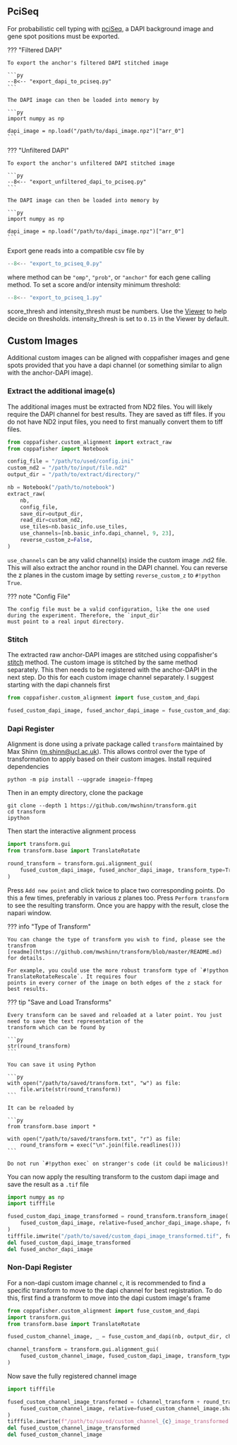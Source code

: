 ## PciSeq

For probabilistic cell typing with [pciSeq](https://github.com/acycliq/pciSeq), a DAPI background image and gene spot
positions must be exported.

??? "Filtered DAPI"

    To export the anchor's filtered DAPI stitched image

    ```py
    --8<-- "export_dapi_to_pciseq.py"
    ```

    The DAPI image can then be loaded into memory by

    ```py
    import numpy as np

    dapi_image = np.load("/path/to/dapi_image.npz")["arr_0"]
    ```

??? "Unfiltered DAPI"

    To export the anchor's unfiltered DAPI stitched image

    ```py
    --8<-- "export_unfiltered_dapi_to_pciseq.py"
    ```

    The DAPI image can then be loaded into memory by

    ```py
    import numpy as np

    dapi_image = np.load("/path/to/dapi_image.npz")["arr_0"]
    ```

Export gene reads into a compatible csv file by

```py
--8<-- "export_to_pciseq_0.py"
```

where method can be `"omp"`, `"prob"`, or `"anchor"` for each gene calling method. To set a score and/or intensity
minimum threshold:

```py
--8<-- "export_to_pciseq_1.py"
```

score_thresh and intensity_thresh must be numbers. Use the [Viewer](diagnostics.md#viewer) to help decide on thresholds.
intensity_thresh is set to `0.15` in the Viewer by default.

## Custom Images

Additional custom images can be aligned with coppafisher images and gene spots provided that you have a dapi channel (or
something similar to align with the anchor-DAPI image).

### Extract the additional image(s)

The additional images must be extracted from ND2 files. You will likely require the DAPI channel for best results. They
are saved as tiff files. If you do not have ND2 input files, you need to first manually convert them to tiff files.

```py
from coppafisher.custom_alignment import extract_raw
from coppafisher import Notebook

config_file = "/path/to/used/config.ini"
custom_nd2 = "/path/to/input/file.nd2"
output_dir = "/path/to/extract/directory/"

nb = Notebook("/path/to/notebook")
extract_raw(
    nb,
    config_file,
    save_dir=output_dir,
    read_dir=custom_nd2,
    use_tiles=nb.basic_info.use_tiles,
    use_channels=[nb.basic_info.dapi_channel, 9, 23],
    reverse_custom_z=False,
)
```

`use_channels` can be any valid channel(s) inside the custom image .nd2 file. This will also extract the anchor round in
the DAPI channel. You can reverse the z planes in the custom image by setting `reverse_custom_z` to `#!python True`.

??? note "Config File"

    The config file must be a valid configuration, like the one used during the experiment. Therefore, the `input_dir`
    must point to a real input directory.

### Stitch

The extracted raw anchor-DAPI images are stitched using coppafisher's [stitch](stitch.md) method. The custom image is
stitched by the same method separately. This then needs to be registered with the anchor-DAPI in the next step. Do this
for each custom image channel separately. I suggest starting with the dapi channels first

```py
from coppafisher.custom_alignment import fuse_custom_and_dapi

fused_custom_dapi_image, fused_anchor_dapi_image = fuse_custom_and_dapi(nb, output_dir, channel=nb.basic_info.dapi_channel)
```

### Dapi Register

Alignment is done using a private package called `transform` maintained by Max Shinn (m.shinn@ucl.ac.uk). This allows
control over the type of transformation to apply based on their custom images. Install required dependencies

```terminal
python -m pip install --upgrade imageio-ffmpeg
```

Then in an empty directory, clone the package

```terminal
git clone --depth 1 https://github.com/mwshinn/transform.git
cd transform
ipython
```

Then start the interactive alignment process

```py
import transform.gui
from transform.base import TranslateRotate

round_transform = transform.gui.alignment_gui(
    fused_custom_dapi_image, fused_anchor_dapi_image, transform_type=TranslateRotate
)
```

Press `Add new point` and click twice to place two corresponding points. Do this a few times, preferably in various z
planes too. Press `Perform transform` to see the resulting transform. Once you are happy with the result, close the
napari window.

??? info "Type of Transform"

    You can change the type of transform you wish to find, please see the transfrom
    [readme](https://github.com/mwshinn/transform/blob/master/README.md) for details.

    For example, you could use the more robust transform type of `#!python TranslateRotateRescale`. It requires four
    points in every corner of the image on both edges of the z stack for best results.

??? tip "Save and Load Transforms"

    Every transform can be saved and reloaded at a later point. You just need to save the text representation of the
    transform which can be found by

    ```py
    str(round_transform)
    ```

    You can save it using Python

    ```py
    with open("/path/to/saved/transform.txt", "w") as file:
        file.write(str(round_transform))
    ```

    It can be reloaded by

    ```py
    from transform.base import *

    with open("/path/to/saved/transform.txt", "r") as file:
        round_transform = exec("\n".join(file.readlines()))
    ```

    Do not run `#!python exec` on stranger's code (it could be malicious)!

You can now apply the resulting transform to the custom dapi image and save the result as a `.tif` file

```py
import numpy as np
import tifffile

fused_custom_dapi_image_transformed = round_transform.transform_image(
    fused_custom_dapi_image, relative=fused_anchor_dapi_image.shape, force_size=True, labels=True
)
tifffile.imwrite("/path/to/saved/custom_dapi_image_transformed.tif", fused_custom_dapi_image_transformed)
del fused_custom_dapi_image_transformed
del fused_anchor_dapi_image
```

### Non-Dapi Register

For a non-dapi custom image channel `c`, it is recommended to find a specific transform to move to the dapi channel for
best registration. To do this, first find a transform to move into the dapi custom image's frame

```py
from coppafisher.custom_alignment import fuse_custom_and_dapi
import transform.gui
from transform.base import TranslateRotate

fused_custom_channel_image, _ = fuse_custom_and_dapi(nb, output_dir, channel=c)

channel_transform = transform.gui.alignment_gui(
    fused_custom_channel_image, fused_custom_dapi_image, transform_type=TranslateRotate
)
```

Now save the fully registered channel image

```py
import tifffile

fused_custom_channel_image_transformed = (channel_transform + round_transform).transform_image(
    fused_custom_channel_image, relative=fused_custom_channel_image.shape, force_size=True, labels=True
)
tifffile.imwrite(f"/path/to/saved/custom_channel_{c}_image_transformed.tif", fused_custom_channel_image_transformed)
del fused_custom_channel_image_transformed
del fused_custom_channel_image
```
